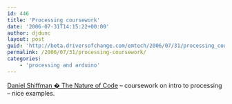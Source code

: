 ```yaml
---
id: 446
title: 'Processing coursework'
date: '2006-07-31T14:15:22+00:00'
author: djdunc
layout: post
guid: 'http://beta.driversofchange.com/emtech/2006/07/31/processing_coursework/'
permalink: /2006/07/31/processing-coursework/
categories:
    - 'processing and arduino'
---
```


[Daniel Shiffman � The Nature of Code](http://www.shiffman.net/teaching/the-nature-of-code/ "Daniel Shiffman � The Nature of Code") – coursework on intro to processing – nice examples.